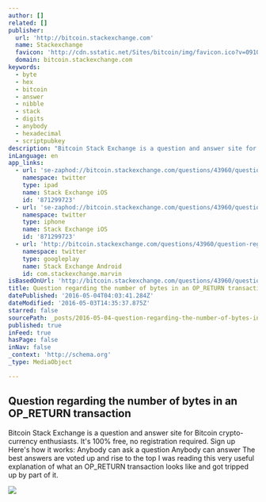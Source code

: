 ```yaml
---
author: []
related: []
publisher:
  url: 'http://bitcoin.stackexchange.com'
  name: Stackexchange
  favicon: 'http://cdn.sstatic.net/Sites/bitcoin/img/favicon.ico?v=0910168c5c65'
  domain: bitcoin.stackexchange.com
keywords:
  - byte
  - hex
  - bitcoin
  - answer
  - nibble
  - stack
  - digits
  - anybody
  - hexadecimal
  - scriptpubkey
description: "Bitcoin Stack Exchange is a question and answer site for Bitcoin crypto-currency enthusiasts. It's 100% free, no registration required. Sign up Here's how it works: Anybody can ask a question Anybody can answer The best answers are voted up and rise to the top I was reading this very useful explanation of what an OP_RETURN transaction looks like and got tripped up by part of it."
inLanguage: en
app_links:
  - url: 'se-zaphod://bitcoin.stackexchange.com/questions/43960/question-regarding-the-number-of-bytes-in-an-op-return-transaction'
    namespace: twitter
    type: ipad
    name: Stack Exchange iOS
    id: '871299723'
  - url: 'se-zaphod://bitcoin.stackexchange.com/questions/43960/question-regarding-the-number-of-bytes-in-an-op-return-transaction'
    namespace: twitter
    type: iphone
    name: Stack Exchange iOS
    id: '871299723'
  - url: 'http://bitcoin.stackexchange.com/questions/43960/question-regarding-the-number-of-bytes-in-an-op-return-transaction'
    namespace: twitter
    type: googleplay
    name: Stack Exchange Android
    id: com.stackexchange.marvin
isBasedOnUrl: 'http://bitcoin.stackexchange.com/questions/43960/question-regarding-the-number-of-bytes-in-an-op-return-transaction'
title: Question regarding the number of bytes in an OP_RETURN transaction
datePublished: '2016-05-04T04:03:41.284Z'
dateModified: '2016-05-03T14:35:37.875Z'
starred: false
sourcePath: _posts/2016-05-04-question-regarding-the-number-of-bytes-in-an-op_return-trans.md
published: true
inFeed: true
hasPage: false
inNav: false
_context: 'http://schema.org'
_type: MediaObject

---
```

<article style=""><h1>Question regarding the number of bytes in an OP_RETURN transaction</h1><p>Bitcoin Stack Exchange is a question and answer site for Bitcoin crypto-currency enthusiasts. It's 100% free, no registration required. Sign up Here's how it works: Anybody can ask a question Anybody can answer The best answers are voted up and rise to the top I was reading this very useful explanation of what an OP_RETURN transaction looks like and got tripped up by part of it.</p><img src="http://cdn.sstatic.net/Sites/bitcoin/img/apple-touch-icon.png?v=a43e5a337e6b&amp;a" /></article>
